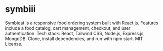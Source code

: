 # symbiii
Symbieat is a responsive food ordering system built with React.js. Features include a food catalog, cart management, checkout, and user authentication. Tech stack: React, Tailwind CSS, Node.js, Express.js, MongoDB. Clone, install dependencies, and run with npm start. MIT License.
